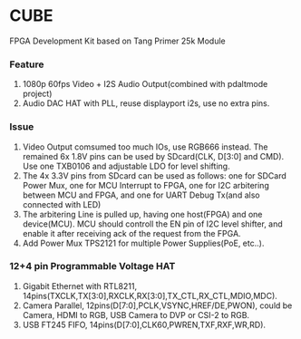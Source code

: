 # CUBE
FPGA Development Kit based on Tang Primer 25k Module

### Feature
1. 1080p 60fps Video + I2S Audio Output(combined with pdaltmode project)
2. Audio DAC HAT with PLL, reuse displayport i2s, use no extra pins.

### Issue
1. Video Output comsumed too much IOs, use RGB666 instead. The remained 6x 1.8V pins can be used by SDcard(CLK, D[3:0] and CMD). Use one TXB0106 and adjustable LDO for level shifting.
2. The 4x 3.3V pins from SDcard can be used as follows: one for SDCard Power Mux, one for MCU Interrupt to FPGA, one for I2C arbitering between MCU and FPGA, and one for UART Debug Tx(and also connected with LED)
3. The arbitering Line is pulled up, having one host(FPGA) and one device(MCU). MCU should controll the EN pin of I2C level shifter, and enable it after receiving ack of the request from the FPGA.
4. Add Power Mux TPS2121 for multiple Power Supplies(PoE, etc..).

### 12+4 pin Programmable Voltage HAT
1. Gigabit Ethernet with RTL8211, 14pins(TXCLK,TX[3:0],RXCLK,RX[3:0],TX_CTL,RX_CTL,MDIO,MDC).
2. Camera Parallel, 12pins(D[7:0],PCLK,VSYNC,HREF/DE,PWON), could be Camera, HDMI to RGB, USB Camera to DVP or CSI-2 to RGB.
3. USB FT245 FIFO, 14pins(D[7:0],CLK60,PWREN,TXF,RXF,WR,RD).
